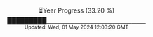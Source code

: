 <p align="center">
⏳Year Progress (33.20 %)<br>
█████████▁▁▁▁▁▁▁▁▁▁▁▁▁▁▁▁▁▁▁▁▁ <br>
<sub>Updated: Wed, 01 May 2024 12:03:20 GMT</sub>
</p>

